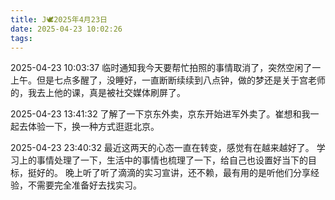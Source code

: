 ```yaml
---
title: J🕊️2025年4月23日
date: 2025-04-23 10:02:26
tags:
---
```

2025-04-23 10:03:37
临时通知我今天要帮忙拍照的事情取消了，突然空闲了一上午。但是七点多醒了，没睡好，一直断断续续到八点钟，做的梦还是关于宫老师的，我去上他的课，真是被社交媒体刷屏了。

2025-04-23 13:41:32
了解了一下京东外卖，京东开始进军外卖了。崔想和我一起去体验一下，换一种方式逛逛北京。

2025-04-23 23:40:32
最近这两天的心态一直在转变，感觉有在越来越好了。
学习上的事情处理了一下，生活中的事情也梳理了一下，给自己也设置好当下的目标，挺好的。
晚上听了听了滴滴的实习宣讲，还不赖，最有用的是听他们分享经验，不需要完全准备好去找实习。